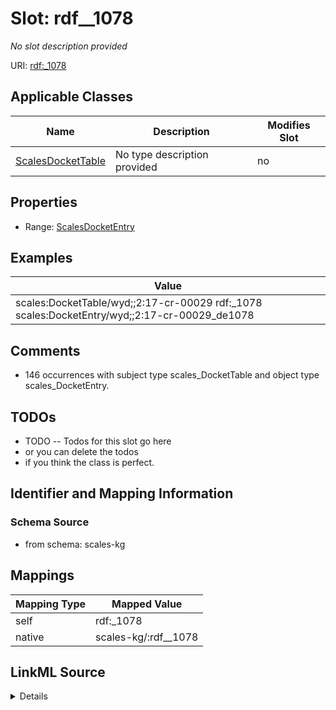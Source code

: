 

# Slot: rdf__1078


_No slot description provided_





URI: [rdf:_1078](http://www.w3.org/1999/02/22-rdf-syntax-ns#_1078)



<!-- no inheritance hierarchy -->





## Applicable Classes

| Name | Description | Modifies Slot |
| --- | --- | --- |
| [ScalesDocketTable](../classes/ScalesDocketTable.md) | No type description provided |  no  |







## Properties

* Range: [ScalesDocketEntry](../classes/ScalesDocketEntry.md)






## Examples

| Value |
| --- |
| scales:DocketTable/wyd;;2:17-cr-00029 rdf:_1078 scales:DocketEntry/wyd;;2:17-cr-00029_de1078 |

## Comments

* 146 occurrences with subject type scales_DocketTable and object type scales_DocketEntry.

## TODOs

* TODO -- Todos for this slot go here
* or you can delete the todos
* if you think the class is perfect.

## Identifier and Mapping Information







### Schema Source


* from schema: scales-kg




## Mappings

| Mapping Type | Mapped Value |
| ---  | ---  |
| self | rdf:_1078 |
| native | scales-kg/:rdf__1078 |




## LinkML Source

<details>
```yaml
name: rdf__1078
description: No slot description provided
todos:
- TODO -- Todos for this slot go here
- or you can delete the todos
- if you think the class is perfect.
comments:
- 146 occurrences with subject type scales_DocketTable and object type scales_DocketEntry.
examples:
- value: scales:DocketTable/wyd;;2:17-cr-00029 rdf:_1078 scales:DocketEntry/wyd;;2:17-cr-00029_de1078
from_schema: scales-kg
rank: 1000
slot_uri: rdf:_1078
alias: rdf__1078
domain_of:
- scales_DocketTable
range: scales_DocketEntry

```
</details>